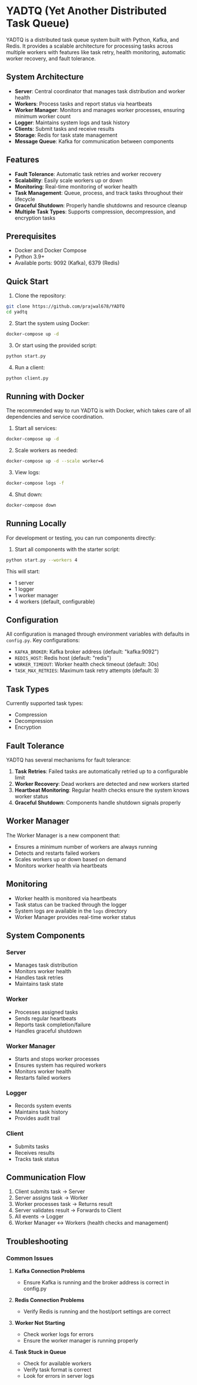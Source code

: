# YADTQ (Yet Another Distributed Task Queue)

YADTQ is a distributed task queue system built with Python, Kafka, and Redis. It provides a scalable architecture for processing tasks across multiple workers with features like task retry, health monitoring, automatic worker recovery, and fault tolerance.

## System Architecture

- **Server**: Central coordinator that manages task distribution and worker health
- **Workers**: Process tasks and report status via heartbeats
- **Worker Manager**: Monitors and manages worker processes, ensuring minimum worker count
- **Logger**: Maintains system logs and task history
- **Clients**: Submit tasks and receive results
- **Storage**: Redis for task state management
- **Message Queue**: Kafka for communication between components

## Features

- **Fault Tolerance**: Automatic task retries and worker recovery
- **Scalability**: Easily scale workers up or down
- **Monitoring**: Real-time monitoring of worker health
- **Task Management**: Queue, process, and track tasks throughout their lifecycle
- **Graceful Shutdown**: Properly handle shutdowns and resource cleanup
- **Multiple Task Types**: Supports compression, decompression, and encryption tasks

## Prerequisites

- Docker and Docker Compose
- Python 3.9+
- Available ports: 9092 (Kafka), 6379 (Redis)

## Quick Start

1. Clone the repository:
```bash
git clone https://github.com/prajwal678/YADTQ
cd yadtq
```

2. Start the system using Docker:
```bash
docker-compose up -d
```

3. Or start using the provided script:
```bash
python start.py
```

4. Run a client:
```bash
python client.py
```

## Running with Docker

The recommended way to run YADTQ is with Docker, which takes care of all dependencies and service coordination.

1. Start all services:
```bash
docker-compose up -d
```

2. Scale workers as needed:
```bash
docker-compose up -d --scale worker=6
```

3. View logs:
```bash
docker-compose logs -f
```

4. Shut down:
```bash
docker-compose down
```

## Running Locally

For development or testing, you can run components directly:

1. Start all components with the starter script:
```bash
python start.py --workers 4
```

This will start:
- 1 server
- 1 logger
- 1 worker manager
- 4 workers (default, configurable)

## Configuration

All configuration is managed through environment variables with defaults in `config.py`. Key configurations:

- `KAFKA_BROKER`: Kafka broker address (default: "kafka:9092")
- `REDIS_HOST`: Redis host (default: "redis")
- `WORKER_TIMEOUT`: Worker health check timeout (default: 30s)
- `TASK_MAX_RETRIES`: Maximum task retry attempts (default: 3)

## Task Types

Currently supported task types:
- Compression
- Decompression
- Encryption

## Fault Tolerance

YADTQ has several mechanisms for fault tolerance:

1. **Task Retries**: Failed tasks are automatically retried up to a configurable limit
2. **Worker Recovery**: Dead workers are detected and new workers started
3. **Heartbeat Monitoring**: Regular health checks ensure the system knows worker status
4. **Graceful Shutdown**: Components handle shutdown signals properly

## Worker Manager

The Worker Manager is a new component that:
- Ensures a minimum number of workers are always running
- Detects and restarts failed workers
- Scales workers up or down based on demand
- Monitors worker health via heartbeats

## Monitoring

- Worker health is monitored via heartbeats
- Task status can be tracked through the logger
- System logs are available in the `logs` directory
- Worker Manager provides real-time worker status

## System Components

### Server
- Manages task distribution
- Monitors worker health
- Handles task retries
- Maintains task state

### Worker
- Processes assigned tasks
- Sends regular heartbeats
- Reports task completion/failure
- Handles graceful shutdown

### Worker Manager
- Starts and stops worker processes
- Ensures system has required workers
- Monitors worker health
- Restarts failed workers

### Logger
- Records system events
- Maintains task history
- Provides audit trail

### Client
- Submits tasks
- Receives results
- Tracks task status

## Communication Flow

1. Client submits task → Server
2. Server assigns task → Worker
3. Worker processes task → Returns result
4. Server validates result → Forwards to Client
5. All events → Logger
6. Worker Manager ↔ Workers (health checks and management)

## Troubleshooting

### Common Issues

1. **Kafka Connection Problems**
   - Ensure Kafka is running and the broker address is correct in config.py

2. **Redis Connection Problems**
   - Verify Redis is running and the host/port settings are correct

3. **Worker Not Starting**
   - Check worker logs for errors
   - Ensure the worker manager is running properly

4. **Task Stuck in Queue**
   - Check for available workers
   - Verify task format is correct
   - Look for errors in server logs